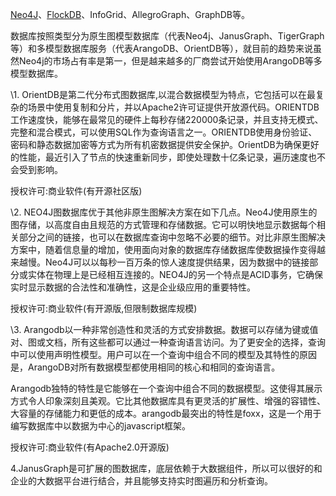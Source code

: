 





[Neo4J](https://link.zhihu.com/?target=http%3A//neo4j.org/)、[FlockDB](https://link.zhihu.com/?target=https%3A//github.com/twitter/flockdb)、InfoGrid、AllegroGraph、GraphDB等。





数据库按照类型分为原生图模型数据库（代表Neo4j、JanusGraph、TigerGraph等）和多模型数据库服务（代表ArangoDB、OrientDB等），就目前的趋势来说虽然Neo4j的市场占有率是第一，但是越来越多的厂商尝试开始使用ArangoDB等多模型数据库。

\1.  OrientDB是第二代分布式图数据库,以混合数据模型为特点，它包括可以在最复杂的场景中使用复制和分片，并以Apache2许可证提供开放源代码。ORIENTDB工作速度快，能够在最常见的硬件上每秒存储220000条记录，并且支持无模式、完整和混合模式，可以使用SQL作为查询语言之一。ORIENTDB使用身份验证、密码和静态数据加密等方式为所有机密数据提供安全保护。OrientDB为确保更好的性能，最近引入了节点的快速重新同步，即使处理数十亿条记录，遍历速度也不会受到影响。



授权许可:商业软件(有开源社区版)

\2.  NEO4J图数据库优于其他非原生图解决方案在如下几点。Neo4J使用原生的图存储，以高度自由且规范的方式管理和存储数据。它可以明快地显示数据每个相关部分之间的链接，也可以在数据库查询中忽略不必要的细节。对比非原生图解决方案中，随着信息量的增加，使用面向对象的数据库存储数据库使数据操作变得越来越慢。Neo4J可以以每秒一百万条的惊人速度提供结果，因为数据中的链接部分或实体在物理上是已经相互连接的。NEO4J的另一个特点是ACID事务，它确保实时显示数据的合法性和准确性，这是企业级应用的重要特性。

授权许可:商业软件(有开源版,但限制数据库规模)

\3.  Arangodb以一种非常创造性和灵活的方式安排数据。数据可以存储为键或值对、图或文档，所有这些都可以通过一种查询语言访问。为了更安全的选择，查询中可以使用声明性模型。用户可以在一个查询中组合不同的模型及其特性的原因是，ArangoDB对所有数据模型都使用相同的核心和相同的查询语言。

Arangodb独特的特性是它能够在一个查询中组合不同的数据模型。这使得其展示方式令人印象深刻且美观。它比其他数据库具有更灵活的扩展性、增强的容错性、大容量的存储能力和更低的成本。arangodb最突出的特性是foxx，这是一个用于编写数据库中以数据为中心的javascript框架。

授权许可:商业软件(有Apache2.0开源版)

4.JanusGraph是可扩展的图数据库，底层依赖于大数据组件，所以可以很好的和企业的大数据平台进行结合，并且能够支持实时图遍历和分析查询。









